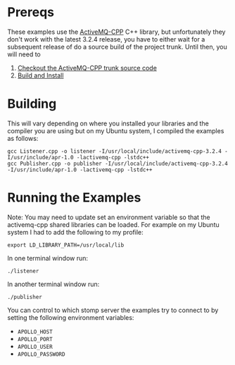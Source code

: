 Prereqs
=======

These examples use the [ActiveMQ-CPP](http://activemq.apache.org/cms) C++ library,
but unfortunately they don't work with the latest 3.2.4 release, you have to either
wait for a subsequent release of do a source build of the project trunk.  Until then,
you will need to 

1. [Checkout the ActiveMQ-CPP trunk source code](http://activemq.apache.org/cms/source.html)
2. [Build and Install](http://activemq.apache.org/cms/building.html)

Building
========

This will vary depending on where you installed your libraries and the compiler 
you are using but on my Ubuntu system, I compiled the examples as follows:

    gcc Listener.cpp -o listener -I/usr/local/include/activemq-cpp-3.2.4 -I/usr/include/apr-1.0 -lactivemq-cpp -lstdc++ 
    gcc Publisher.cpp -o publisher -I/usr/local/include/activemq-cpp-3.2.4 -I/usr/include/apr-1.0 -lactivemq-cpp -lstdc++ 

Running the Examples
====================

Note: You may need to update set an environment variable so that the 
activemq-cpp shared libraries can be loaded.  For example on my Ubuntu 
system I had to add the following to my profile:

    export LD_LIBRARY_PATH=/usr/local/lib

In one terminal window run:

    ./listener

In another terminal window run:

    ./publisher

You can control to which stomp server the examples try to connect to by
setting the following environment variables: 

* `APOLLO_HOST`
* `APOLLO_PORT`
* `APOLLO_USER`
* `APOLLO_PASSWORD`
